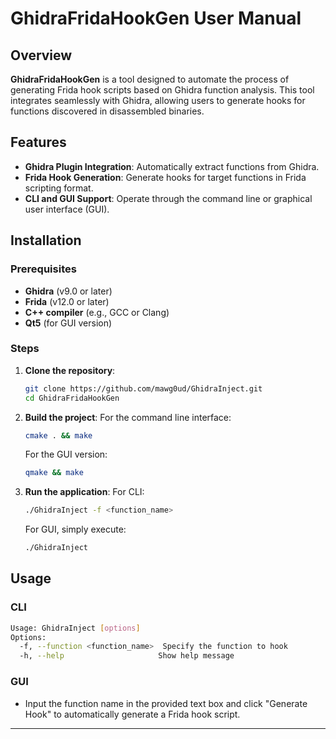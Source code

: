 # GhidraFridaHookGen User Manual

## Overview

**GhidraFridaHookGen** is a tool designed to automate the process of generating Frida hook scripts based on Ghidra function analysis. This tool integrates seamlessly with Ghidra, allowing users to generate hooks for functions discovered in disassembled binaries.

## Features

- **Ghidra Plugin Integration**: Automatically extract functions from Ghidra.
- **Frida Hook Generation**: Generate hooks for target functions in Frida scripting format.
- **CLI and GUI Support**: Operate through the command line or graphical user interface (GUI).

## Installation

### Prerequisites
- **Ghidra** (v9.0 or later)
- **Frida** (v12.0 or later)
- **C++ compiler** (e.g., GCC or Clang)
- **Qt5** (for GUI version)

### Steps

1. **Clone the repository**:
   ```bash
   git clone https://github.com/mawg0ud/GhidraInject.git
   cd GhidraFridaHookGen
   ```

2. **Build the project**:
   For the command line interface:
   ```bash
   cmake . && make
   ```

   For the GUI version:
   ```bash
   qmake && make
   ```

3. **Run the application**:
   For CLI:
   ```bash
   ./GhidraInject -f <function_name>
   ```
   For GUI, simply execute:
   ```bash
   ./GhidraInject
   ```

## Usage

### CLI

```bash
Usage: GhidraInject [options]
Options:
  -f, --function <function_name>  Specify the function to hook
  -h, --help                     Show help message
```

### GUI

- Input the function name in the provided text box and click "Generate Hook" to automatically generate a Frida hook script.

---
